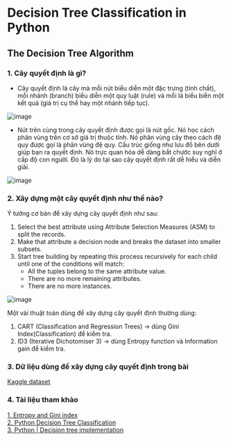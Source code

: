 # Decision Tree Classification in Python

## The Decision Tree Algorithm

### 1. Cây quyết định là gì?
- Cây quyết định là cây mà mỗi nút biểu diễn một đặc trưng (tính chất), mỗi nhánh (branch) biểu diễn một quy luật (rule) và mỗi lá biểu biễn một kết quả (giá trị cụ thể hay một nhánh tiếp tục).

![image](https://user-images.githubusercontent.com/92797788/235626543-983fea90-83c3-4692-aefe-a60e61def1a2.png)

- Nút trên cùng trong cây quyết định được gọi là nút gốc. Nó học cách phân vùng trên cơ sở giá trị thuộc tính. Nó phân vùng cây theo cách đệ quy được gọi là phân vùng đệ quy. Cấu trúc giống như lưu đồ bên dưới giúp bạn ra quyết định. Nó trực quan hóa dễ dàng bắt chước suy nghĩ ở cấp độ con người. Đó là lý do tại sao cây quyết định rất dễ hiểu và diễn giải.

![image](https://user-images.githubusercontent.com/92797788/235626666-31691d03-9ac5-4229-8bda-624da8e1fb27.png)


### 2. Xây dựng một cây quyết định như thế nào?
Ý tưởng cơ bản để xây dựng cây quyết định như sau:
  1. Select the best attribute using Attribute Selection Measures (ASM) to split the records.
  2. Make that attribute a decision node and breaks the dataset into smaller subsets.
  3. Start tree building by repeating this process recursively for each child until one of the conditions will match:
      * All the tuples belong to the same attribute value.
      * There are no more remaining attributes.
      * There are no more instances.

  ![image](https://user-images.githubusercontent.com/92797788/235628307-f01d9829-9d9b-4b97-9134-c3785362bb05.png) 

Một vài thuật toán dùng để xây dựng cây quyết định thường dùng:
  1. CART (Classification and Regression Trees) → dùng Gini Index(Classification) để kiểm tra.
  2. ID3 (Iterative Dichotomiser 3) → dùng Entropy function và Information gain để kiểm tra.

### 3. Dữ liệu dùng để xây dựng cây quyết định trong bài
  [Kaggle dataset](https://www.kaggle.com/datasets/uciml/pima-indians-diabetes-database)

### 4. Tài liệu tham khảo
  [1. Entropy and Gini index](https://viblo.asia/p/cay-quyet-dinh-decision-tree-RnB5pXWJ5PG)
  </br>
  [2. Python Decision Tree Classification](https://www.datacamp.com/tutorial/decision-tree-classification-python)
  </br>
  [3. Python | Decision tree implementation](https://www.geeksforgeeks.org/decision-tree-implementation-python)
  
  
  
  
  


